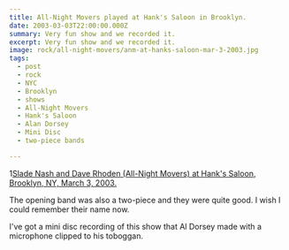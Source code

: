 ```yaml
---
title: All-Night Movers played at Hank's Saloon in Brooklyn.
date: 2003-03-03T22:00:00.000Z
summary: Very fun show and we recorded it.
excerpt: Very fun show and we recorded it.
image: rock/all-night-movers/anm-at-hanks-saloon-mar-3-2003.jpg
tags:
  - post
  - rock
  - NYC
  - Brooklyn
  - shows
  - All-Night Movers
  - Hank's Saloon
  - Alan Dorsey
  - Mini Disc
  - two-piece bands

---
```


1[Slade Nash and Dave Rhoden (All-Night Movers) at Hank's Saloon, Brooklyn, NY, March 3, 2003.](/static/img/rock/all-night-movers/anm-at-hanks-saloon-mar-3-2003.jpg "Slade Nash and Dave Rhoden  (All-Night Movers)  at Hank's Sal0on, Brooklyn, NY, March 3, 2003")

The opening band was also a two-piece and they were quite good. I wish I could remember their name now.

I've got a mini disc recording of this show that Al Dorsey made with a microphone clipped to his toboggan.
